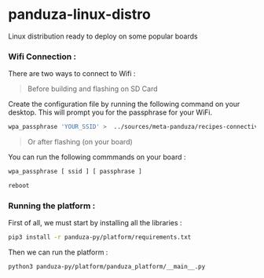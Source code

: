 # panduza-linux-distro
Linux distribution ready to deploy on some popular boards

### Wifi Connection :

There are two ways to connect to Wifi :

> Before building and flashing on SD Card

Create the configuration file by running the following command on your desktop. This will prompt you for the passphrase for your WiFi. 

```bash
wpa_passphrase 'YOUR_SSID' >  ../sources/meta-panduza/recipes-connectivity/wpa-supplicant/files/wpa_supplicant-nl80211-wlan0.conf
```
> Or after flashing (on your board)

You can run the following commmands on your board :

```bash
wpa_passphrase [ ssid ] [ passphrase ]
```
```bash
reboot
```
### Running the platform :

First of all, we must start by installing all the libraries :

```bash
pip3 install -r panduza-py/platform/requirements.txt
```

Then we can run the platform :
```bash
python3 panduza-py/platform/panduza_platform/__main__.py
```
